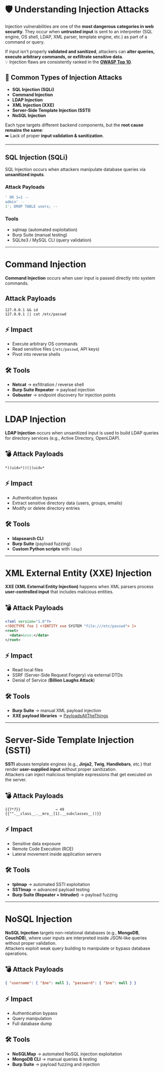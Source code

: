 # 🛡️ Understanding Injection Attacks

Injection vulnerabilities are one of the **most dangerous categories in web security**. They occur when **untrusted input** is sent to an interpreter (SQL engine, OS shell, LDAP, XML parser, template engine, etc.) as part of a command or query.  

If input isn’t properly **validated and sanitized**, attackers can **alter queries, execute arbitrary commands, or exfiltrate sensitive data**.  
💡 Injection flaws are consistently ranked in the **[OWASP Top 10](https://owasp.org/Top10/)**.


## 🔑 Common Types of Injection Attacks
- **SQL Injection (SQLi)**
- **Command Injection**
- **LDAP Injection**
- **XML Injection (XXE)**
- **Server-Side Template Injection (SSTI)**
- **NoSQL Injection**

Each type targets different backend components, but the **root cause remains the same**:  
➡️ Lack of proper **input validation & sanitization**.

---

## SQL Injection (SQLi)

SQL Injection occurs when attackers manipulate database queries via **unsanitized inputs**.  

### Attack Payloads
```sql
' OR 1=1 --
admin' --
1'; DROP TABLE users; --
```
### Tools
- sqlmap (automated exploitation)
- Burp Suite (manual testing)
- SQLite3 / MySQL CLI (query validation)

---

# Command Injection

**Command Injection** occurs when user input is passed directly into system commands.


## Attack Payloads
```127.0.0.1; whoami
127.0.0.1 && id
127.0.0.1 || cat /etc/passwd
```

## ⚡ Impact
- Execute arbitrary OS commands  
- Read sensitive files (`/etc/passwd`, API keys)  
- Pivot into reverse shells  
## 🛠 Tools
- **Netcat** → exfiltration / reverse shell  
- **Burp Suite Repeater** → payload injection  
- **Gobuster** → endpoint discovery for injection points  
---

# LDAP Injection

**LDAP Injection** occurs when unsanitized input is used to build LDAP queries for directory services (e.g., Active Directory, OpenLDAP).

## 💣 Attack Payloads

`*)(uid=*))(|(uid=*`

## ⚡ Impact
- Authentication bypass  
- Extract sensitive directory data (users, groups, emails)  
- Modify or delete directory entries  
## 🛠 Tools
- **ldapsearch CLI**  
- **Burp Suite** (payload fuzzing)  
- **Custom Python scripts** with `ldap3`  
---

# XML External Entity (XXE) Injection

**XXE (XML External Entity Injection)** happens when XML parsers process **user-controlled input** that includes malicious entities.

## 💣 Attack Payloads
```xml
<?xml version="1.0"?>
<!DOCTYPE foo [ <!ENTITY xxe SYSTEM "file:///etc/passwd"> ]>
<root>
  <data>&xxe;</data>
</root>
```
## ⚡ Impact
- Read local files  
- SSRF (Server-Side Request Forgery) via external DTDs  
- Denial of Service (**Billion Laughs Attack**)  
## 🛠 Tools
- **Burp Suite** → manual XML payload injection  
- **XXE payload libraries** → [PayloadsAllTheThings](https://github.com/swisskyrepo/PayloadsAllTheThings)  
---

# Server-Side Template Injection (SSTI)

**SSTI** abuses template engines (e.g., **Jinja2**, **Twig**, **Handlebars**, etc.) that render **user-supplied input** without proper sanitization.  
Attackers can inject malicious template expressions that get executed on the server.

## 💣 Attack Payloads
```jinja
{{7*7}}                → 49
{{"".__class__.__mro__[1].__subclasses__()}}
```
## ⚡ Impact
- Sensitive data exposure  
- Remote Code Execution (RCE)  
- Lateral movement inside application servers  
## 🛠 Tools
- **tplmap** → automated SSTI exploitation  
- **SSTImap** → advanced payload testing  
- **Burp Suite (Repeater + Intruder)** → payload fuzzing  
---

# NoSQL Injection

**NoSQL Injection** targets non-relational databases (e.g., **MongoDB**, **CouchDB**), where user inputs are interpreted inside JSON-like queries without proper validation.  
Attackers exploit weak query building to manipulate or bypass database operations.

## 💣 Attack Payloads
```json
{ "username": { "$ne": null }, "password": { "$ne": null } }
```

## ⚡ Impact
- Authentication bypass  
- Query manipulation  
- Full database dump  
## 🛠 Tools
- **NoSQLMap** → automated NoSQL injection exploitation  
- **MongoDB CLI** → manual queries & testing  
- **Burp Suite** → payload fuzzing and injection  
